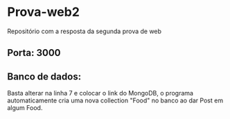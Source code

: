 # Prova-web2
Repositório com a resposta da segunda prova de web

## Porta: 3000
## Banco de dados: <br>
Basta alterar na linha 7 e colocar o link do MongoDB, o programa automaticamente cria uma nova collection "Food" no banco ao dar Post em algum Food.
